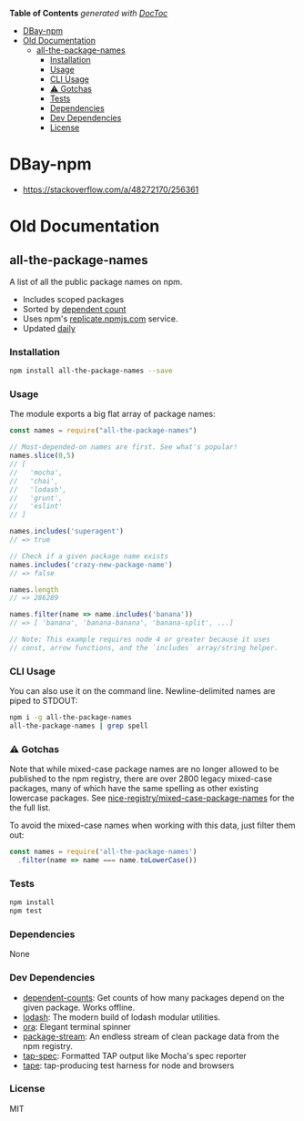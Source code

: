 <!-- START doctoc generated TOC please keep comment here to allow auto update -->
<!-- DON'T EDIT THIS SECTION, INSTEAD RE-RUN doctoc TO UPDATE -->
**Table of Contents**  *generated with [DocToc](https://github.com/thlorenz/doctoc)*

- [DBay-npm](#dbay-npm)
- [Old Documentation](#old-documentation)
  - [all-the-package-names](#all-the-package-names)
    - [Installation](#installation)
    - [Usage](#usage)
    - [CLI Usage](#cli-usage)
    - [⚠️ Gotchas](#-gotchas)
    - [Tests](#tests)
    - [Dependencies](#dependencies)
    - [Dev Dependencies](#dev-dependencies)
    - [License](#license)

<!-- END doctoc generated TOC please keep comment here to allow auto update -->


# DBay-npm



* https://stackoverflow.com/a/48272170/256361

# Old Documentation


## all-the-package-names

A list of all the public package names on npm.

- Includes scoped packages
- Sorted by [dependent count](https://github.com/zeke/dependent-counts)
- Uses npm's  [replicate.npmjs.com](https://github.com/npm/registry/blob/198b449e5ec11f0cc3e424ce2721dd66e8111589/docs/follower.md) service.
- Updated [daily](http://zeke.sikelianos.com/npm-and-github-automation-with-heroku/)

### Installation

```sh
npm install all-the-package-names --save
```

### Usage

The module exports a big flat array of package names:

```js
const names = require("all-the-package-names")

// Most-depended-on names are first. See what's popular!
names.slice(0,5)
// [
//   'mocha',
//   'chai',
//   'lodash',
//   'grunt',
//   'eslint'
// ]

names.includes('superagent')
// => true

// Check if a given package name exists
names.includes('crazy-new-package-name')
// => false

names.length
// => 286289

names.filter(name => name.includes('banana'))
// => [ 'banana', 'banana-banana', 'banana-split', ...]

// Note: This example requires node 4 or greater because it uses
// const, arrow functions, and the `includes` array/string helper.

```

### CLI Usage

You can also use it on the command line. Newline-delimited names are piped to
STDOUT:

```sh
npm i -g all-the-package-names
all-the-package-names | grep spell
```

### ⚠️ Gotchas

Note that while mixed-case package names are no longer allowed to be published
to the npm registry, there are over 2800 legacy mixed-case packages, many of 
which have the same spelling as other existing lowercase packages. See [nice-registry/mixed-case-package-names](https://github.com/nice-registry/mixed-case-package-names)
for the the full list.

To avoid the mixed-case names when working with this data, 
just filter them out:

```js
const names = require('all-the-package-names')
  .filter(name => name === name.toLowerCase())
```

### Tests

```sh
npm install
npm test
```

### Dependencies

None

### Dev Dependencies

- [dependent-counts](https://github.com/zeke/dependent-counts): Get counts of how many packages depend on the given package. Works offline.
- [lodash](https://github.com/lodash/lodash): The modern build of lodash modular utilities.
- [ora](https://github.com/sindresorhus/ora): Elegant terminal spinner
- [package-stream](https://github.com/zeke/package-stream): An endless stream of clean package data from the npm registry.
- [tap-spec](https://github.com/scottcorgan/tap-spec): Formatted TAP output like Mocha&#39;s spec reporter
- [tape](https://github.com/substack/tape): tap-producing test harness for node and browsers

### License

MIT
